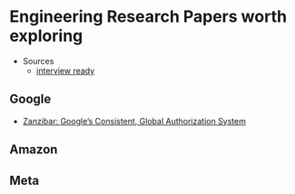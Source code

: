 # Engineering Research Papers worth exploring

* Sources
  * [interview ready](https://interviewready.io/blog/white-papers-worth-reading-for-software-engineers)

## Google
* [Zanzibar: Google’s Consistent, Global Authorization System](https://www.usenix.org/system/files/atc19-pang.pdf)

## Amazon

## Meta
